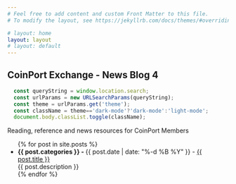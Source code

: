 ```yaml
---
# Feel free to add content and custom Front Matter to this file.
# To modify the layout, see https://jekyllrb.com/docs/themes/#overriding-theme-defaults

# layout: home
layout: layout
# layout: default
---
```


## CoinPort Exchange - News Blog 4

```js
  const queryString = window.location.search;
  const urlParams = new URLSearchParams(queryString);
  const theme = urlParams.get('theme');
  const className = theme=='dark-mode'?'dark-mode':'light-mode';
  document.body.classList.toggle(className);
```

<link rel="stylesheet" href="/style.css" />

Reading, reference and news resources for CoinPort Members

<ul>
  {% for post in site.posts %}
    <li>
      <b>{{ post.categories }} - </b> {{ post.date  | date: "%-d %B %Y" }} - 
      <a href="{{ post.url }}">{{ post.title }}</a><br>
      {{ post.description }}<br>
    </li>
  {% endfor %}
</ul>
